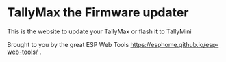 # TallyMax the Firmware updater

This is the website to update your TallyMax or flash it to TallyMini

Brought to you by the great ESP Web Tools https://esphome.github.io/esp-web-tools/ .
